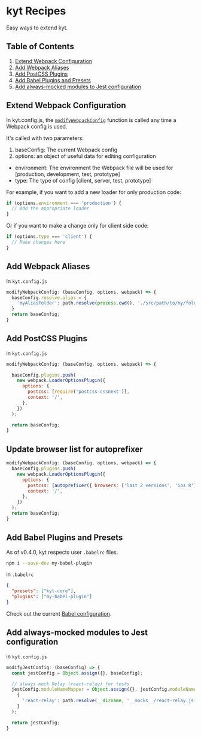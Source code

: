 # kyt Recipes

Easy ways to extend kyt.

## Table of Contents

  1. [Extend Webpack Configuration](#extend-webpack-configuration)
  1. [Add Webpack Aliases](#add-webpack-aliases)
  1. [Add PostCSS Plugins](#add-postcss-plugins)
  1. [Add Babel Plugins and Presets](#add-babel-plugins-and-presets)
  1. [Add always-mocked modules to Jest configuration](add-always-mocked-modules-to-jest-configuration)

## Extend Webpack Configuration

In kyt.config.js, the [`modifyWebpackConfig`](/docs/kytConfig#modifyWebpackConfig) function is called any time a Webpack config is used.

It's called with two parameters:
1. baseConfig: The current Webpack config
2. options: an object of useful data for editing configuration
  * environment: The environment the Webpack file will be used for [production, development, test, prototype]
  * type: The type of config [client, server, test, prototype]

For example, if you want to add a new loader for only production code:

```javascript
if (options.environment === 'production') {
  // Add the appropriate loader
}
```
Or if you want to make a change only for client side code:
```javascript
if (options.type === 'client') {
  // Make changes here
}
```

## Add Webpack Aliases

In `kyt.config.js`

```javascript
modifyWebpackConfig: (baseConfig, options, webpack) => {
  baseConfig.resolve.alias = {
    'myAliasFolder': path.resolve(process.cwd(), './src/path/to/my/folder'),
  }
  return baseConfig;
}
```

## Add PostCSS Plugins

in `kyt.config.js`
```javascript   
modifyWebpackConfig: (baseConfig, options, webpack) => {

  baseConfig.plugins.push(
    new webpack.LoaderOptionsPlugin({
      options: {
        postcss: [require('postcss-cssnext')],
        context: '/',
      },
    })
  );

  return baseConfig;
}
```    

## Update browser list for autoprefixer
```javascript
modifyWebpackConfig: (baseConfig, options, webpack) => {
  baseConfig.plugins.push(
    new webpack.LoaderOptionsPlugin({
      options: {
        postcss: [autoprefixer({ browsers: ['last 2 versions', 'ios 8'] })],
        context: '/',
      },
    })
  );
  return baseConfig;
}
```

## Add Babel Plugins and Presets

As of v0.4.0, kyt respects user `.babelrc` files.

```bash
npm i --save-dev my-babel-plugin
```

in `.babelrc`
```json
{
  "presets": ["kyt-core"],
  "plugins": ["my-babel-plugin"]
}
```
Check out the current [Babel configuration](/.babelrc).

## Add always-mocked modules to Jest configuration

in `kyt.config.js`
```javascript
modifyJestConfig: (baseConfig) => {
  const jestConfig = Object.assign({}, baseConfig);

  // always mock Relay (react-relay) for tests
  jestConfig.moduleNameMapper = Object.assign({}, jestConfig.moduleNameMapper,
    {
      'react-relay': path.resolve(__dirname, '__mocks__/react-relay.js'),
    }
  );

  return jestConfig;
}
```

